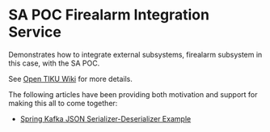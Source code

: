 # SA POC Firealarm Integration Service

Demonstrates how to integrate external subsystems, firealarm subsystem in this case, with the SA POC.

See [Open TIKU Wiki](https://github.com/Jyffe/OpenTIKU/wiki) for more details.

The following articles have been providing both motivation and support for making this all to come together:
* [Spring Kafka JSON Serializer-Deserializer Example](https://www.codenotfound.com/spring-kafka-json-serializer-deserializer-example.html)